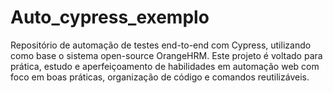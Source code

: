 # Auto_cypress_exemplo
Repositório de automação de testes end-to-end com Cypress, utilizando como base o sistema open-source OrangeHRM. Este projeto é voltado para prática, estudo e aperfeiçoamento de habilidades em automação web com foco em boas práticas, organização de código e comandos reutilizáveis.
